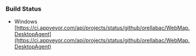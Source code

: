 ### Build Status

 - Windows [https://ci.appveyor.com/api/projects/status/github/orellabac/WebMap.DesktopAgent](https://ci.appveyor.com/api/projects/status/github/orellabac/WebMap.DesktopAgent)
